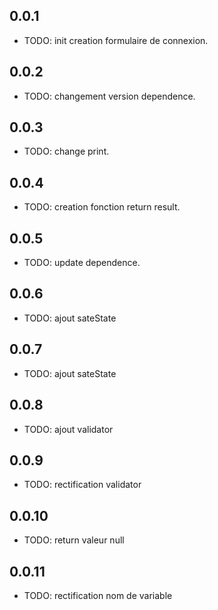 ## 0.0.1

* TODO: init creation formulaire de connexion.

## 0.0.2

* TODO: changement version dependence.

## 0.0.3

* TODO: change print.

## 0.0.4

* TODO: creation fonction return result.

## 0.0.5

* TODO: update dependence.

## 0.0.6

* TODO: ajout sateState

## 0.0.7

* TODO: ajout sateState

## 0.0.8

* TODO: ajout validator

## 0.0.9

* TODO: rectification validator

## 0.0.10

* TODO: return valeur null 

## 0.0.11

* TODO: rectification nom de variable 